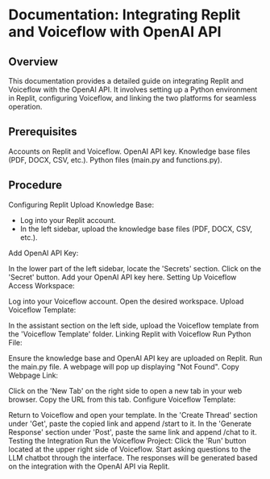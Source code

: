# Documentation: Integrating Replit and Voiceflow with OpenAI API
## Overview
This documentation provides a detailed guide on integrating Replit and Voiceflow with the OpenAI API. It involves setting up a Python environment in Replit, configuring Voiceflow, and linking the two platforms for seamless operation.

## Prerequisites
Accounts on Replit and Voiceflow.
OpenAI API key.
Knowledge base files (PDF, DOCX, CSV, etc.).
Python files (main.py and functions.py).

## Procedure
Configuring Replit
Upload Knowledge Base:
- Log into your Replit account.
- In the left sidebar, upload the knowledge base files (PDF, DOCX, CSV, etc.).

Add OpenAI API Key:

In the lower part of the left sidebar, locate the 'Secrets' section.
Click on the 'Secret' button.
Add your OpenAI API key here.
Setting Up Voiceflow
Access Workspace:

Log into your Voiceflow account.
Open the desired workspace.
Upload Voiceflow Template:

In the assistant section on the left side, upload the Voiceflow template from the 'Voiceflow Template' folder.
Linking Replit with Voiceflow
Run Python File:

Ensure the knowledge base and OpenAI API key are uploaded on Replit.
Run the main.py file.
A webpage will pop up displaying "Not Found".
Copy Webpage Link:

Click on the 'New Tab' on the right side to open a new tab in your web browser.
Copy the URL from this tab.
Configure Voiceflow Template:

Return to Voiceflow and open your template.
In the 'Create Thread' section under 'Get', paste the copied link and append /start to it.
In the 'Generate Response' section under 'Post', paste the same link and append /chat to it.
Testing the Integration
Run the Voiceflow Project:
Click the 'Run' button located at the upper right side of Voiceflow.
Start asking questions to the LLM chatbot through the interface.
The responses will be generated based on the integration with the OpenAI API via Replit.

